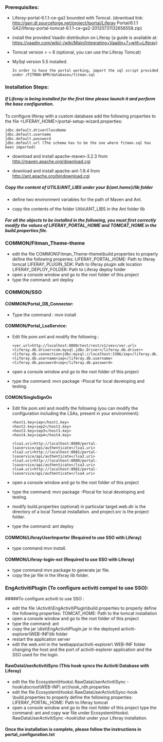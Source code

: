 
### Prerequisites:

*	Liferay-portal-6.1.1-ce-ga2 bounded with Tomcat. (download link: http://garr.dl.sourceforge.net/project/lportal/Liferay Portal/6.1.1 GA2/liferay-portal-tomcat-6.1.1-ce-ga2-20120731132656558.zip)

*   install the provided Vaadin distribution on Liferay (a guide is available at:      https://vaadin.com/wiki/-/wiki/Main/Integrating+Vaadin+7+with+Liferay)

*	Tomcat version > = 6 (optional, you can use the Liferay Tomcat)

*	MySql version 5.5 installed.
       
        In order to have the portal working, import the sql script provided under /FITMAN-BPM/databases/fitman.sql

### Installation Steps:

#####	If Liferay is being installed for the first time please  launch it and perform the base configuration.
To configure liferay with a custom database add the following properties to the file <LIFERAY_HOME>/portal-setup-wizard.properties:

	jdbc.default.driverClassName
	jdbc.default.username
	jdbc.default.password
	jdbc.default.url (The schema has to be the one where fitman.sql has been imported)

*	download and install apache-maven-3.2.3 from http://maven.apache.org/download.cgi

*	download and install  apache-ant-1.9.4     from  http://ant.apache.org/bindownload.cgi

##### Copy the content of UTILS/ANT_LIBS under your ${ant.home}/lib folder

*	define two environment variables for the path of Maven and Ant.

*	copy the contents of the folder Utils\ANT_LIBS in the Ant folder lib

##### For all the objects to be installed in the following, you must first correctly modify the values of LIFERAY_PORTAL_HOME and TOMCAT_HOME in the build.properties file.

###	COMMON/Fitman_Theme-theme

*	edit the file COMMON\Fitman_Theme-theme\build.properties 
	to properly define the following properies:
	LIFERAY_PORTAL_HOME: Path to liferay tomcat
	LIFERAY_PLUGIN_SDK: Path to liferay plugin sdk location
	LIFERAY_DEPLOY_FOLDER: Path to Liferay deploy folder
*	open a console window and go to the root folder of this project
*	type the command: ant deploy

### COMMON/SSO

#### COMMON/Portal_DB_Connector:
                  
*	Type the command : mvn install

#### COMMON/Portal_LsaService:

*	Edit file pom.xml and modify the following : 

		<ver.url>http://localhost:8080/test/rest/v1/ves</ver.url>
		<liferay.db.driver>com.mysql.jdbc.Driver</liferay.db.driver>
		<liferay.db.connection>jdbc:mysql://localhost:3306/iep</liferay.db.connection>
		<liferay.db.username>iep</liferay.db.username>
		<liferay.db.password>iep</liferay.db.password>

*	 open a console window and go to the root folder of this project
*	type the command: mvn package -Plocal  for local developing and testing. 

#### COMON/SingleSignOn

*	Edit file pom.xml and modify the following (you can modify the configuration including the LSAs, present in your environment):

		<host1.key>iep</host1.key>
		<host2.key>iep2</host2.key>
		<host3.key>iep3</host3.key>
		<host4.key>iep4</host4.key>

		<lsa1.uri>http://localhost:8080/portal-lsaservice/api/authenticate</lsa1.uri>
		<lsa2.uri>http://localhost:8081/portal-lsaservice/api/authenticate</lsa2.uri>
		<lsa3.uri>http://localhost:8080/portal-lsaservice/api/authenticate</lsa3.uri>
		<lsa4.uri>http://localhost:8081/portal-lsaservice/api/authenticate</lsa4.uri>
			
*	open a console window and go to the root folder of this project
*	type the command: mvn package -Plocal  for local developing and testing. 

*	 modify build.properties (optional) 
	in particular target.web.dir is the directory of a local Tomcat installation.
	and project.src is the project folder.

*	type the command: ant deploy

#### COMMON/LiferayUserImporter (Required to use SSO with Liferay)

*	type command mvn install.

#### COMMON/Liferay-login-ext (Required to use SSO with Liferay)

*	type command mvn package  to generate jar file.
*	copy the jar file in the liferay lib folder. 

### EngActivitiPlugin (To configure activiti compel to use SSO):

#####To configure activiti to use SSO :
*	edit the file \Activiti\EngActivitiPlugin\build.properties to properly define the following properties:
                     TOMCAT_HOME: Path to the tomcat installation
*	open a console window and go to the root folder of this project
*	type the command: ant 
*	copy the jar \dist\EngActivitiPlugin.jar in the deployed activiti-explorer\WEB-INF\lib folder
*	restart the application server
*	edit the web.xml  in the <tomcat> \webapps\activiti-explorer\ WEB-INF folder changing the host and the port of activiti-explorer application and the SSO used for the login.


####	RawDataUserActivitiSync (This hook syncs the Activiti Database with Liferay)
*	edit the file Ecosystem\Hooks\ RawDataUserActivitiSync -hook\docroot\WEB-INF\ src\hook_rdh.properties
*	edit the file Ecosystem\Hooks\ RawDataUserActivitiSync-hook \build.properties to properly define the following properties:
	LIFERAY_PORTAL_HOME: Path to liferay tomcat
*	open a console window and go to the root folder of this project
	type the command: ant and copy  war file under Ecosystem\Hooks\ RawDataUserActivitiSync –hook\dist under your Liferay installation.


#### Once the installation is complete, please follow the instructions in portal_configuration.txt